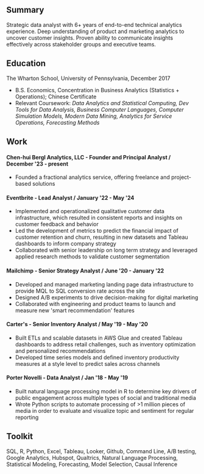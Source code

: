 ## Summary
Strategic data analyst with 6+ years of end-to-end technical analytics experience. Deep understanding of product and marketing analytics to uncover customer insights. Proven ability to communicate insights effectively across stakeholder groups and executive teams. 

## Education
The Wharton School, University of Pennsylvania, December 2017
- B.S. Economics, Concentration in Business Analytics (Statistics + Operations); Chinese Certificate
- Relevant Coursework: *Data Analytics and Statistical Computing, Dev Tools for Data Analysis, Business Computer Languages, Computer Simulation Models, Modern Data Mining, Analytics for Service Operations, Forecasting Methods*

## Work
#### Chen-hui Bergl Analytics, LLC - Founder and Principal Analyst / December '23 - present
- Founded a fractional analytics service, offering freelance and project-based solutions

#### Eventbrite - Lead Analyst / January '22 - May '24
- Implemented and operationalized qualitative customer data infrastructure, which resulted in consistent reports and insights on customer feedback and behavior
- Led the development of metrics to predict the financial impact of customer retention and churn, resulting in new datasets and Tableau dashboards to inform company strategy
- Collaborated with senior leadership on long term strategy and leveraged applied research methods to validate customer segmentation

#### Mailchimp - Senior Strategy Analyst / June '20 - January '22
- Developed and managed marketing landing page data infrastructure to provide MQL to SQL conversion rate across the site
- Designed A/B experiments to drive decision-making for digital marketing
- Collaborated with engineering and product teams to launch and measure new 'smart recommendation' features

#### Carter's - Senior Inventory Analyst / May '19 - May '20
- Built ETLs and scalable datasets in AWS Glue and created Tableau dashboards to address retail challenges, such as inventory optimization and personalized recommendations
- Developed time series models and defined inventory productivity measures at a style level to predict sales across channels

#### Porter Novelli - Data Analyst / Jan '18 - May '19
- Built natural language processing model in R to determine key drivers of public engagement across multiple types of social and traditional media
- Wrote Python scripts to automate processing of >1 million pieces of media in order to evaluate and visualize topic and sentiment for regular reporting

## Toolkit
SQL, R, Python, Excel, Tableau, Looker, Github, Command Line, A/B testing, Google Analytics, Hubspot, Qualtrics, Natural Language Processing, Statistical Modeling, Forecasting, Model Selection, Causal Inference

